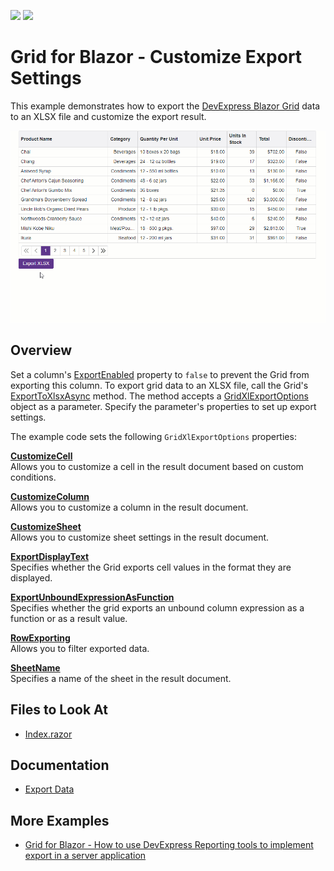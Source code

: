 <!-- default badges list -->
[![](https://img.shields.io/badge/Open_in_DevExpress_Support_Center-FF7200?style=flat-square&logo=DevExpress&logoColor=white)](https://supportcenter.devexpress.com/ticket/details/T1157860)
[![](https://img.shields.io/badge/📖_How_to_use_DevExpress_Examples-e9f6fc?style=flat-square)](https://docs.devexpress.com/GeneralInformation/403183)
<!-- default badges end -->
# Grid for Blazor - Customize Export Settings

This example demonstrates how to export the [DevExpress Blazor Grid](https://docs.devexpress.com/Blazor/403143/grid) data to an XLSX file and customize the export result.

![Export Grid Data](export-grid-data.gif)

## Overview

Set a column's [ExportEnabled](https://docs.devexpress.com/Blazor/DevExpress.Blazor.DxGridDataColumn.ExportEnabled) property to `false` to prevent the Grid from exporting this column. To export grid data to an XLSX file, call the Grid's [ExportToXlsxAsync](https://docs.devexpress.com/Blazor/DevExpress.Blazor.DxGrid.ExportToXlsxAsync(System.String-DevExpress.Blazor.GridXlExportOptions)) method. The method accepts a [GridXlExportOptions](https://docs.devexpress.com/Blazor/DevExpress.Blazor.GridXlExportOptions) object as a parameter. Specify the parameter's properties to set up export settings.

The example code sets the following `GridXlExportOptions` properties:

**[CustomizeCell](https://docs.devexpress.com/Blazor/DevExpress.Blazor.GridExportOptions.CustomizeCell)**  
Allows you to customize a cell in the result document based on custom conditions.

**[CustomizeColumn](https://docs.devexpress.com/Blazor/DevExpress.Blazor.GridXlExportOptions.CustomizeColumn)**  
Allows you to customize a column in the result document.

**[CustomizeSheet](https://docs.devexpress.com/Blazor/DevExpress.Blazor.GridXlExportOptions.CustomizeSheet)**  
Allows you to customize sheet settings in the result document.

**[ExportDisplayText](https://docs.devexpress.com/Blazor/DevExpress.Blazor.GridExportOptions.ExportDisplayText)**  
Specifies whether the Grid exports cell values in the format they are displayed.

**[ExportUnboundExpressionAsFunction](https://docs.devexpress.com/Blazor/DevExpress.Blazor.GridXlExportOptions.ExportUnboundExpressionAsFunction)**  
Specifies whether the grid exports an unbound column expression as a function or as a result value.

**[RowExporting](https://docs.devexpress.com/Blazor/DevExpress.Blazor.GridExportOptions.RowExporting)**  
Allows you to filter exported data.

**[SheetName](https://docs.devexpress.com/Blazor/DevExpress.Blazor.GridXlExportOptions.SheetName)**  
Specifies a name of the sheet in the result document.

## Files to Look At

* [Index.razor](./CS/Pages/Index.razor)

## Documentation

* [Export Data](https://docs.devexpress.com/Blazor/404338/grid/export)

## More Examples

* [Grid for Blazor - How to use DevExpress Reporting tools to implement export in a server application](https://github.com/DevExpress-Examples/blazor-server-dxgrid-export)
